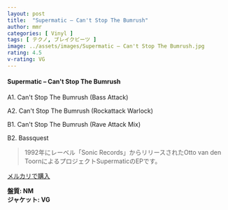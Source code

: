 ```yaml
---
layout: post
title:  "Supermatic – Can't Stop The Bumrush"
author: mmr
categories: [ Vinyl ]
tags: [ テクノ, ブレイクビーツ ]
image: ../assets/images/Supermatic – Can't Stop The Bumrush.jpg
rating: 4.5
v-rating: VG
---
```


#### Supermatic – Can't Stop The Bumrush

A1. Can't Stop The Bumrush (Bass Attack)

A2. Can't Stop The Bumrush (Rockattack Warlock)

B1. Can't Stop The Bumrush (Rave Attack Mix)

B2. Bassquest

> 1992年にレーベル「Sonic Records」からリリースされたOtto van den ToornによるプロジェクトSupermaticのEPです。

[メルカリで購入](https://jp.mercari.com/item/m19638471586)

<div class="mt-4 mb-4 d-flex align-items-center">
<strong class="mr-1">盤質: NM</strong>
</div>
<div class="mt-4 mb-4 d-flex align-items-center">
<strong class="mr-1">ジャケット: VG</strong>
</div>
